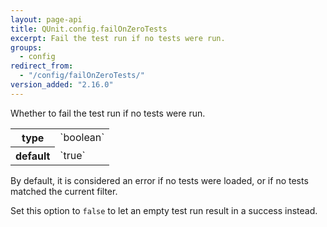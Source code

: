 ```yaml
---
layout: page-api
title: QUnit.config.failOnZeroTests
excerpt: Fail the test run if no tests were run.
groups:
  - config
redirect_from:
  - "/config/failOnZeroTests/"
version_added: "2.16.0"
---
```


Whether to fail the test run if no tests were run.

<table>
<tr>
  <th>type</th>
  <td markdown="span">`boolean`</td>
</tr>
<tr>
  <th>default</th>
  <td markdown="span">`true`</td>
</tr>
</table>

By default, it is considered an error if no tests were loaded, or if no tests matched the current filter.

Set this option to `false` to let an empty test run result in a success instead.
